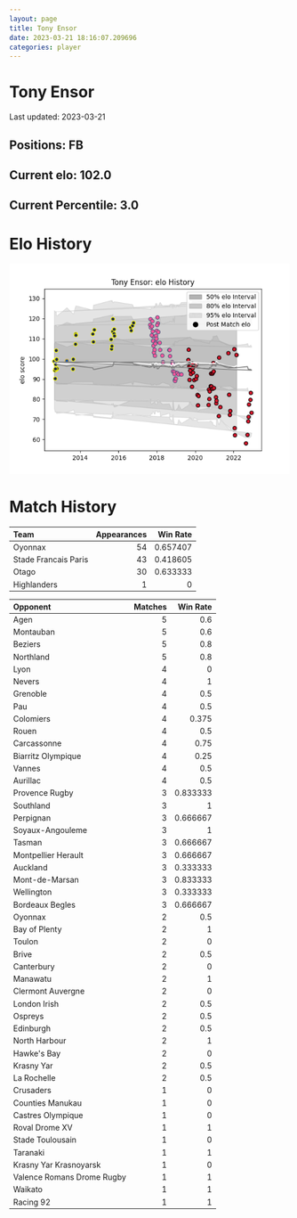 ```yaml
---  
layout: page  
title: Tony Ensor  
date: 2023-03-21 18:16:07.209696  
categories: player  
---
```

# Tony Ensor


Last updated: 2023-03-21
## Positions: FB

## Current elo: 102.0

## Current Percentile: 3.0

# Elo History


![elo history](history_TonyEnsor.png)
# Match History


| Team                 |   Appearances |   Win Rate |
|:---------------------|--------------:|-----------:|
| Oyonnax              |            54 |   0.657407 |
| Stade Francais Paris |            43 |   0.418605 |
| Otago                |            30 |   0.633333 |
| Highlanders          |             1 |   0        |

| Opponent                   |   Matches |   Win Rate |
|:---------------------------|----------:|-----------:|
| Agen                       |         5 |   0.6      |
| Montauban                  |         5 |   0.6      |
| Beziers                    |         5 |   0.8      |
| Northland                  |         5 |   0.8      |
| Lyon                       |         4 |   0        |
| Nevers                     |         4 |   1        |
| Grenoble                   |         4 |   0.5      |
| Pau                        |         4 |   0.5      |
| Colomiers                  |         4 |   0.375    |
| Rouen                      |         4 |   0.5      |
| Carcassonne                |         4 |   0.75     |
| Biarritz Olympique         |         4 |   0.25     |
| Vannes                     |         4 |   0.5      |
| Aurillac                   |         4 |   0.5      |
| Provence Rugby             |         3 |   0.833333 |
| Southland                  |         3 |   1        |
| Perpignan                  |         3 |   0.666667 |
| Soyaux-Angouleme           |         3 |   1        |
| Tasman                     |         3 |   0.666667 |
| Montpellier Herault        |         3 |   0.666667 |
| Auckland                   |         3 |   0.333333 |
| Mont-de-Marsan             |         3 |   0.833333 |
| Wellington                 |         3 |   0.333333 |
| Bordeaux Begles            |         3 |   0.666667 |
| Oyonnax                    |         2 |   0.5      |
| Bay of Plenty              |         2 |   1        |
| Toulon                     |         2 |   0        |
| Brive                      |         2 |   0.5      |
| Canterbury                 |         2 |   0        |
| Manawatu                   |         2 |   1        |
| Clermont Auvergne          |         2 |   0        |
| London Irish               |         2 |   0.5      |
| Ospreys                    |         2 |   0.5      |
| Edinburgh                  |         2 |   0.5      |
| North Harbour              |         2 |   1        |
| Hawke's Bay                |         2 |   0        |
| Krasny Yar                 |         2 |   0.5      |
| La Rochelle                |         2 |   0.5      |
| Crusaders                  |         1 |   0        |
| Counties Manukau           |         1 |   0        |
| Castres Olympique          |         1 |   0        |
| Roval Drome XV             |         1 |   1        |
| Stade Toulousain           |         1 |   0        |
| Taranaki                   |         1 |   1        |
| Krasny Yar Krasnoyarsk     |         1 |   0        |
| Valence Romans Drome Rugby |         1 |   1        |
| Waikato                    |         1 |   1        |
| Racing 92                  |         1 |   1        |